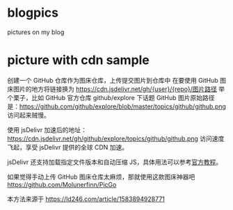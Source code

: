 # blogpics
pictures on my blog 

# picture with cdn sample
创建一个 GitHub 仓库作为图床仓库，上传提交图片到仓库中
在要使用 GitHub 图床图片的地方将链接换为 https://cdn.jsdelivr.net/gh/{user}/{repo}/图片路径
举个栗子，比如 GitHub 官方仓库 github/explore 下话题 GitHub 图片原始路径是：https://github.com/github/explore/blob/master/topics/github/github.png 访问起来贼慢。

使用 jsDelivr 加速后的地址：https://cdn.jsdelivr.net/gh/github/explore/topics/github/github.png 访问速度飞起，享受 jsDelivr 提供的全球 CDN 加速。

jsDelivr 还支持加载指定文件版本和自动压缩 JS，具体用法可以参考[官方教程](https://www.jsdelivr.com/features#gh)。


如果觉得手动上传 GitHub 图床仓库太麻烦，那就使用这款图床神器吧 https://github.com/Molunerfinn/PicGo

本方法来源于 https://ld246.com/article/1583894928771
